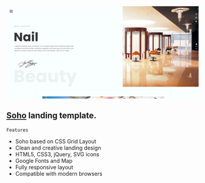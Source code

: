 <img src="view/view.jpg">

## [Soho](https://sohoo.vercel.app/) landing template. ##


```
Features
```

- Soho based on CSS Grid Layout
- Clean and creative landing design
- HTML5, CSS3, jQuery, SVG icons 
- Google Fonts and Map
- Fully responsive layout
- Compatible with modern browsers
